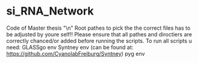 # si_RNA_Network
Code of Master thesis "\n"
Root pathes to pick the the correct files has to be adjusted by youre self!! Please ensure that all pathes and diroctiers are correctly chanced/or added before running the scripts.
To run all scripts u need:
  GLASSgo env
  Syntney env (can be found at: https://github.com/CyanolabFreiburg/Syntney)
  pyg env
